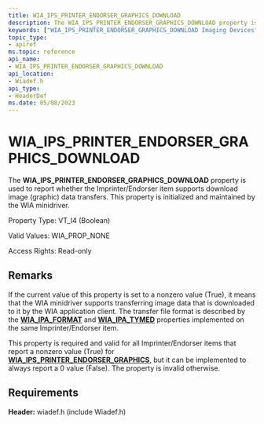 ```yaml
---
title: WIA_IPS_PRINTER_ENDORSER_GRAPHICS_DOWNLOAD
description: The WIA_IPS_PRINTER_ENDORSER_GRAPHICS_DOWNLOAD property is used to report whether the Imprinter/Endorser item supports download image (graphic) data transfers. This property is initialized and maintained by the WIA minidriver.
keywords: ["WIA_IPS_PRINTER_ENDORSER_GRAPHICS_DOWNLOAD Imaging Devices"]
topic_type:
- apiref
ms.topic: reference
api_name:
- WIA_IPS_PRINTER_ENDORSER_GRAPHICS_DOWNLOAD
api_location:
- Wiadef.h
api_type:
- HeaderDef
ms.date: 05/08/2023
---
```


# WIA_IPS_PRINTER_ENDORSER_GRAPHICS_DOWNLOAD

The **WIA_IPS_PRINTER_ENDORSER_GRAPHICS_DOWNLOAD** property is used to report whether the Imprinter/Endorser item supports download image (graphic) data transfers. This property is initialized and maintained by the WIA minidriver.

Property Type: VT_I4 (Boolean)

Valid Values: WIA_PROP_NONE

Access Rights: Read-only

## Remarks

If the current value of this property is set to a nonzero value (True), it means that the WIA minidriver supports transferring image data that is downloaded to it by the WIA application client. The transfer file format is described by the [**WIA_IPA_FORMAT**](wia-ipa-format.md) and [**WIA_IPA_TYMED**](wia-ipa-tymed.md) properties implemented on the same Imprinter/Endorser item.

This property is required and valid for all Imprinter/Endorser items that report a nonzero value (True) for [**WIA_IPS_PRINTER_ENDORSER_GRAPHICS**](wia-ips-printer-endorser-graphics.md), but it can be implemented to always report a 0 value (False). The property is invalid otherwise.

## Requirements

**Header:** wiadef.h (include Wiadef.h)
